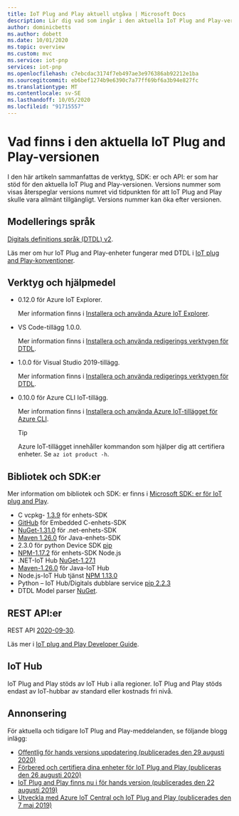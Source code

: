 ```yaml
---
title: IoT Plug and Play aktuell utgåva | Microsoft Docs
description: Lär dig vad som ingår i den aktuella IoT Plug and Play-versionen.
author: dominicbetts
ms.author: dobett
ms.date: 10/01/2020
ms.topic: overview
ms.custom: mvc
ms.service: iot-pnp
services: iot-pnp
ms.openlocfilehash: c7ebcdac3174f7eb497ae3e976386ab92212e1ba
ms.sourcegitcommit: eb6bef1274b9e6390c7a77ff69bf6a3b94e827fc
ms.translationtype: MT
ms.contentlocale: sv-SE
ms.lasthandoff: 10/05/2020
ms.locfileid: "91715557"
---
```

# <a name="whats-in-the-current-iot-plug-and-play-release"></a>Vad finns i den aktuella IoT Plug and Play-versionen

I den här artikeln sammanfattas de verktyg, SDK: er och API: er som har stöd för den aktuella IoT Plug and Play-versionen. Versions nummer som visas återspeglar versions numret vid tidpunkten för att IoT Plug and Play skulle vara allmänt tillgängligt. Versions nummer kan öka efter versionen.

## <a name="modeling-language"></a>Modellerings språk

[Digitals definitions språk (DTDL) v2](https://github.com/Azure/opendigitaltwins-dtdl).

Läs mer om hur IoT Plug and Play-enheter fungerar med DTDL i [IoT plug and Play-konventioner](concepts-convention.md).

## <a name="tools-and-utilities"></a>Verktyg och hjälpmedel

- 0.12.0 för Azure IoT Explorer.

    Mer information finns i [Installera och använda Azure IoT Explorer](howto-use-iot-explorer.md).

- VS Code-tillägg 1.0.0.

    Mer information finns i [Installera och använda redigerings verktygen för DTDL](howto-use-dtdl-authoring-tools.md).

- 1.0.0 för Visual Studio 2019-tillägg.

    Mer information finns i [Installera och använda redigerings verktygen för DTDL](howto-use-dtdl-authoring-tools.md).

- 0.10.0 för Azure CLI IoT-tillägg.

    Mer information finns i [Installera och använda Azure IoT-tillägget för Azure CLI](howto-use-iot-pnp-cli.md).

    > [!TIP]
    > Azure IoT-tillägget innehåller kommandon som hjälper dig att certifiera enheter. Se `az iot product -h`.

## <a name="libraries-and-sdks"></a>Bibliotek och SDK:er

Mer information om bibliotek och SDK: er finns i [Microsoft SDK: er för IoT plug and Play](libraries-sdks.md).

- C vcpkg- [1.3.9](https://github.com/Azure/azure-iot-sdk-c/blob/master/doc/setting_up_vcpkg.md) för enhets-SDK
- [GitHub](https://github.com/Azure/azure-sdk-for-c/) för Embedded C-enhets-SDK
- [NuGet-1.31.0](https://www.nuget.org/packages/Microsoft.Azure.Devices.Client) för .net-enhets-SDK
- [Maven 1.26.0](https://mvnrepository.com/artifact/com.microsoft.azure.sdk.iot/iot-device-client) för Java-enhets-SDK
- 2.3.0 för python Device SDK [pip](https://pypi.org/project/azure-iot-device/)
- [NPM-1.17.2](https://www.npmjs.com/package/azure-iot-device) för enhets-SDK Node.js
- .NET-IoT Hub [NuGet-1.27.1](https://www.nuget.org/packages/Microsoft.Azure.Devices )
- [Maven-1.26.0](https://mvnrepository.com/artifact/com.microsoft.azure.sdk.iot/iot-service-client/1.26.0) för Java-IoT Hub
- Node.js-IoT Hub tjänst [NPM 1.13.0](https://www.npmjs.com/package/azure-iothub)
- Python – IoT Hub/Digitals dubblare service [pip 2.2.3](https://pypi.org/project/azure-iot-hub)
- DTDL Model parser [NuGet](https://www.nuget.org/packages/Microsoft.Azure.DigitalTwins.Parser).

## <a name="rest-apis"></a>REST API:er

REST API [2020-09-30](https://docs.microsoft.com/rest/api/iothub).

Läs mer i [IoT plug and Play Developer Guide](concepts-developer-guide-service.md).

## <a name="iot-hub"></a>IoT Hub

IoT Plug and Play stöds av IoT Hub i alla regioner. IoT Plug and Play stöds endast av IoT-hubbar av standard eller kostnads fri nivå.

## <a name="announcements"></a>Annonsering

För aktuella och tidigare IoT Plug and Play-meddelanden, se följande blogg inlägg:

- [Offentlig för hands versions uppdatering (publicerades den 29 augusti 2020)](https://techcommunity.microsoft.com/t5/internet-of-things/add-quot-plug-and-play-quot-to-your-iot-solutions/ba-p/1548531)
- [Förbered och certifiera dina enheter för IoT Plug and Play (publiceras den 26 augusti 2020)](https://azure.microsoft.com/blog/prepare-and-certify-your-devices-for-iot-plug-and-play/)
- [IoT Plug and Play finns nu i för hands version (publicerades den 22 augusti 2019)](https://azure.microsoft.com/blog/iot-plug-and-play-is-now-available-in-preview/)
- [Utveckla med Azure IoT Central och IoT Plug and Play (publicerades den 7 maj 2019)](https://azure.microsoft.com/blog/build-with-azure-iot-central-and-iot-plug-and-play/)
